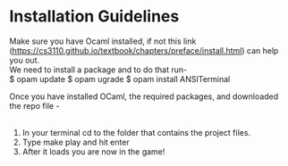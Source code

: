# Installation Guidelines

Make sure you have Ocaml installed, if not this link 
(https://cs3110.github.io/textbook/chapters/preface/install.html) can help you 
out. <br>
We need to install a package and to do that run- <br>
$ opam update 
$ opam ugrade 
$ opam install ANSITerminal 

Once you have installed OCaml, the required packages, and downloaded the repo 
file - <br>
<br>
1) In your terminal cd to the folder that contains the project files. <br>
2) Type make play and hit enter <br>
3) After it loads you are now in the game!